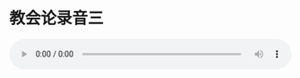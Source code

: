 # 教会论录音三

<audio style="width: 100%;" preload="false" controls controlslist="nodownload"><source src="http://file.simai.life/audio/mp3/old/27436.mp3" type="audio/mpeg">Your browser does not support the audio element.</audio>


